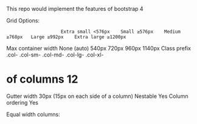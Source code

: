 This repo would implement the features of bootstrap 4

Grid Options: 

                        Extra small <576px    Small ≥576px    Medium ≥768px   Large ≥992px    Extra large ≥1200px
Max container width 	None (auto)           540px           720px           960px           1140px
Class prefix            .col-                 .col-sm-        .col-md-         .col-lg-        .col-xl-
# of columns 	12
Gutter width 	30px (15px on each side of a column)
Nestable 	Yes
Column ordering Yes

Equal width columns:

